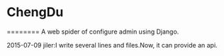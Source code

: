 # ChengDu
========
A web spider of configure admin using Django.

2015-07-09 jiler:I write several lines and files.Now, it can provide an api.

